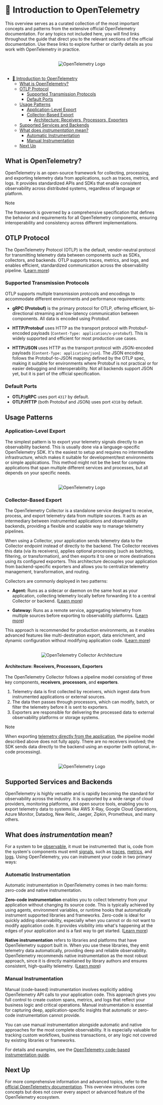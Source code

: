 # 🔭 Introduction to OpenTelemetry

This overview serves as a curated collection of the most important concepts and patterns from the extensive official OpenTelemetry documentation. For any topics not included here, you will find links throughout the guide that direct you to the relevant sections of the official documentation. Use these links to explore further or clarify details as you work with OpenTelemetry in practice.

<br />
<div align="center">
  <img alt="OpenTelemetry Logo" src="../images/open-telemetry.png">
</div>
<br />

- [🔭 Introduction to OpenTelemetry](#-introduction-to-opentelemetry)
  - [What is OpenTelemetry?](#what-is-opentelemetry)
  - [OTLP Protocol](#otlp-protocol)
    - [Supported Transmission Protocols](#supported-transmission-protocols)
    - [Default Ports](#default-ports)
  - [Usage Patterns](#usage-patterns)
    - [Application-Level Export](#application-level-export)
    - [Collector-Based Export](#collector-based-export)
      - [Architecture: Receivers, Processors, Exporters](#architecture-receivers-processors-exporters)
  - [Supported Services and Backends](#supported-services-and-backends)
  - [What does _instrumentation_ mean?](#what-does-instrumentation-mean)
    - [Automatic Instrumentation](#automatic-instrumentation)
    - [Manual Instrumentation](#manual-instrumentation)
  - [Next Up](#next-up)

## What is OpenTelemetry?

OpenTelemetry is an open-source framework for collecting, processing, and exporting telemetry data from applications, such as traces, metrics, and logs. It provides standardized APIs and SDKs that enable consistent observability across distributed systems, regardless of language or platform.

> [!NOTE]
> The framework is governed by a comprehensive specification that defines the behavior and requirements for all OpenTelemetry components, ensuring interoperability and consistency across different implementations.

## OTLP Protocol

The OpenTelemetry Protocol (OTLP) is the default, vendor-neutral protocol for transmitting telemetry data between components such as SDKs, collectors, and backends. OTLP supports traces, metrics, and logs, and enables efficient, standardized communication across the observability pipeline. ([Learn more](https://opentelemetry.io/docs/specs/otlp/))

### Supported Transmission Protocols

OTLP supports multiple transmission protocols and encodings to accommodate different environments and performance requirements:

- **gRPC (Protobuf)** is the primary protocol for OTLP, offering efficient, bi-directional streaming and low-latency communication between components. All data is encoded using Protobuf.

- **HTTP/Protobuf** uses HTTP as the transport protocol with Protobuf-encoded payloads (`Content-Type: application/x-protobuf`). This is widely supported and efficient for most production use cases.

- **HTTP/JSON** uses HTTP as the transport protocol with JSON-encoded payloads (`Content-Type: application/json`). The JSON encoding follows the Protobuf-to-JSON mapping defined by the OTLP spec, making it suitable for environments where Protobuf is not practical or for easier debugging and interoperability. Not all backends support JSON yet, but it is part of the official specification.

### Default Ports

- **OTLP/gRPC** uses port `4317` by default.
- **OTLP/HTTP** (both Protobuf and JSON) uses port `4318` by default.

## Usage Patterns

### Application-Level Export

The simplest pattern is to export your telemetry signals directly to an observability backend. This is usually done via a language-specific OpenTelemetry SDK. It's the easiest to setup and requires no intermediate infrastructure, which makes it suitable for development/test environments or simple applications. This method might not be the best for complex applications that span multiple different services and processes, but all depends on your specific needs.

<br />
<div align="center">
  <img alt="OpenTelemetry Logo" src="../images/no-collector.png">
</div>

### Collector-Based Export

The OpenTelemetry Collector is a standalone service designed to receive, process, and export telemetry data from multiple sources. It acts as an intermediary between instrumented applications and observability backends, providing a flexible and scalable way to manage telemetry pipelines.

When using a Collector, your application sends telemetry data to the Collector endpoint instead of directly to the backend. The Collector receives this data (via its receivers), applies optional processing (such as batching, filtering, or transformation), and then exports it to one or more destinations using its configured exporters. This architecture decouples your application from backend-specific exporters and allows you to centralize telemetry management, transformation, and routing.

Collectors are commonly deployed in two patterns:

- **Agent:** Runs as a sidecar or daemon on the same host as your application, collecting telemetry locally before forwarding it to a central Collector or backend. ([Learn more](https://opentelemetry.io/docs/collector/deployment/agent/))

- **Gateway:** Runs as a remote service, aggregating telemetry from multiple sources before exporting to observability platforms. ([Learn more](https://opentelemetry.io/docs/collector/deployment/gateway/))

This approach is recommended for production environments, as it enables advanced features like multi-destination export, data enrichment, and dynamic configuration without modifying application code. ([Learn more](https://opentelemetry.io/docs/collector/))

<br />
<div align="center">
  <img alt="OpenTelemetry Collector Architecture" src="../images/with-collector.png">
</div>

#### Architecture: Receivers, Processors, Exporters

The OpenTelemetry Collector follows a pipeline model consisting of three key components, **receivers**, **processors**, and **exporters**.

1. Telemetry data is first collected by receivers, which ingest data from instrumented applications or external sources.
2. The data then passes through processors, which can modify, batch, or filter the telemetry before it is sent to exporters.
3. Exporters are responsible for delivering the processed data to external observability platforms or storage systems.

> [!NOTE]
> When exporting [telemetry directly from the application](#application-level-export), the pipeline model described above does not fully apply. There are no receivers involved; the SDK sends data directly to the backend using an exporter (with optional, in-code processing).

<br />
<div align="center">
  <img alt="OpenTelemetry Logo" src="../images/otel-architecture.png">
</div>

## Supported Services and Backends

OpenTelemetry is highly versatile and is rapidly becoming the standard for observability across the industry. It is supported by a wide range of cloud providers, monitoring platforms, and open source tools, enabling you to export telemetry data to systems like AWS X-Ray, Google Cloud Operations, Azure Monitor, Datadog, New Relic, Jaeger, Zipkin, Prometheus, and many others.

## What does _instrumentation_ mean?

For a system to be [observable](https://opentelemetry.io/docs/concepts/observability-primer/#what-is-observability), it must be instrumented: that is, code from the system's components must emit [signals](https://opentelemetry.io/docs/concepts/signals/traces/), such as [traces](https://opentelemetry.io/docs/concepts/signals/), [metrics](https://opentelemetry.io/docs/concepts/signals/metrics/), and [logs](https://opentelemetry.io/docs/concepts/signals/logs/). Using OpenTelemetry, you can instrument your code in two primary ways:

### Automatic Instrumentation

Automatic instrumentation in OpenTelemetry comes in two main forms: zero-code and native instrumentation.

**Zero-code instrumentation** enables you to collect telemetry from your application without changing its source code. This is typically achieved by using agents, environment variables, or runtime hooks that automatically instrument supported libraries and frameworks. Zero-code is ideal for quickly adding observability, especially when you cannot or do not want to modify application code. It provides visibility into what's happening at the edges of your application and is a fast way to get started. ([Learn more](https://opentelemetry.io/docs/concepts/instrumentation/zero-code/))

**Native instrumentation** refers to libraries and platforms that have OpenTelemetry support built in. When you use these libraries, they emit telemetry data automatically, providing deep and reliable observability. OpenTelemetry recommends native instrumentation as the most robust approach, since it is directly maintained by library authors and ensures consistent, high-quality telemetry. ([Learn more](https://opentelemetry.io/docs/concepts/instrumentation/libraries/))

### Manual Instrumentation

Manual (code-based) instrumentation involves explicitly adding OpenTelemetry API calls to your application code. This approach gives you full control to create custom spans, metrics, and logs that reflect your business logic and critical operations. Manual instrumentation is essential for capturing deep, application-specific insights that automatic or zero-code instrumentation cannot provide.

You can use manual instrumentation alongside automatic and native approaches for the most complete observability. It is especially valuable for tracking custom workflows, business transactions, or any logic not covered by existing libraries or frameworks.

For details and examples, see the [OpenTelemetry code-based instrumentation guide](https://opentelemetry.io/docs/concepts/instrumentation/code-based/).

## Next Up

For more comprehensive information and advanced topics, refer to the [official OpenTelemetry documentation](https://opentelemetry.io/docs/). This overview introduces core concepts but does not cover every aspect or advanced feature of the OpenTelemetry ecosystem.
